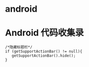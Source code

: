 # android



Android 代码收集录
===
	/*隐藏标题栏*/
	if (getSupportActionBar() != null){
	   getSupportActionBar().hide();
	}

		
